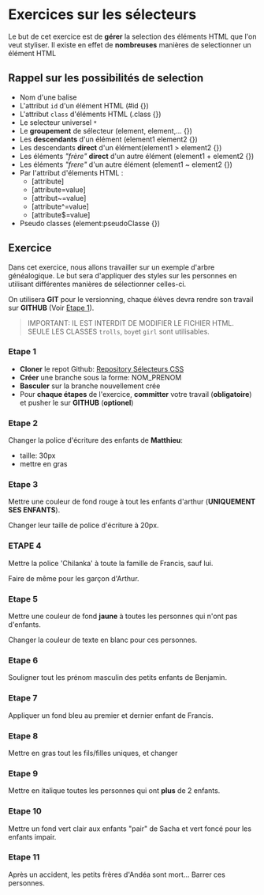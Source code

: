 # Exercices sur les sélecteurs

Le but de cet exercice est de **gérer** la selection des éléments HTML que l'on veut styliser. Il existe en effet de **nombreuses** manières de selectionner un élément HTML

## Rappel sur les possibilités de selection

- Nom d'une balise
- L'attribut `id` d'un élément HTML (#id {})
- L'attribut `class` d'éléments HTML (.class {})
- Le selecteur universel `*`
- Le **groupement** de sélecteur (element, element,... {})
- Les **descendants** d'un élément (element1 element2 {})
- Les descendants **direct** d'un élément(element1 > element2 {})
- Les éléments *"frère"* **direct** d'un autre élément (element1 + element2 {})
- Les éléments *"frere"* d'un autre élément (element1 ~ element2 {})
- Par l'attribut d'élements HTML :
    - [attribute]
    - [attribute=value]
    - [attribut~=value]
    - [attribute^=value]
    - [attribute$=value]
- Pseudo classes (element:pseudoClasse {})

## Exercice 

Dans cet exercice, nous allons travailler sur un exemple d'arbre généalogique. Le but sera d'appliquer des styles sur les personnes en utilisant différentes manières de sélectionner celles-ci.

On utilisera **GIT** pour le versionning, chaque élèves devra rendre son travail sur **GITHUB** (Voir [Etape 1](#etape-1)).

> IMPORTANT: IL EST INTERDIT DE MODIFIER LE FICHIER HTML.
> SEULE LES CLASSES `trolls`, `boy`et `girl` sont utilisables.

### Etape 1

- **Cloner** le repot Github: [Repository Sélecteurs CSS](https://github.com/EdenSchoolFrance/Lyon-selecteur-css)
- **Créer** une branche sous la forme: NOM_PRENOM
- **Basculer** sur la branche nouvellement crée
- Pour **chaque étapes** de l'exercice, **committer** votre travail (**obligatoire**) et pusher le sur **GITHUB** (**optionel**)

### Etape 2 

Changer la police d'écriture des enfants de **Matthieu**:
- taille: 30px
- mettre en gras

### Etape 3

Mettre une couleur de fond rouge à tout les enfants d'arthur (**UNIQUEMENT SES ENFANTS**).

Changer leur taille de police d'écriture à 20px.

### ETAPE 4

Mettre la police 'Chilanka' à toute la famille de Francis, sauf lui. 

Faire de même pour les garçon d'Arthur.

### Etape 5

Mettre une couleur de fond **jaune** à toutes les personnes qui n'ont pas d'enfants.

Changer la couleur de texte en blanc pour ces personnes.

### Etape 6

Souligner tout les prénom masculin des petits enfants de Benjamin.

### Etape 7

Appliquer un fond bleu au premier et dernier enfant de Francis.

### Etape 8

Mettre en gras tout les fils/filles uniques, et changer

### Etape 9

Mettre en italique toutes les personnes qui ont **plus** de 2 enfants.

### Etape 10 

Mettre un fond vert clair aux enfants "pair" de Sacha et vert foncé pour les enfants impair.

### Etape 11

Après un accident, les petits frères d'Andéa sont mort... Barrer ces personnes.



